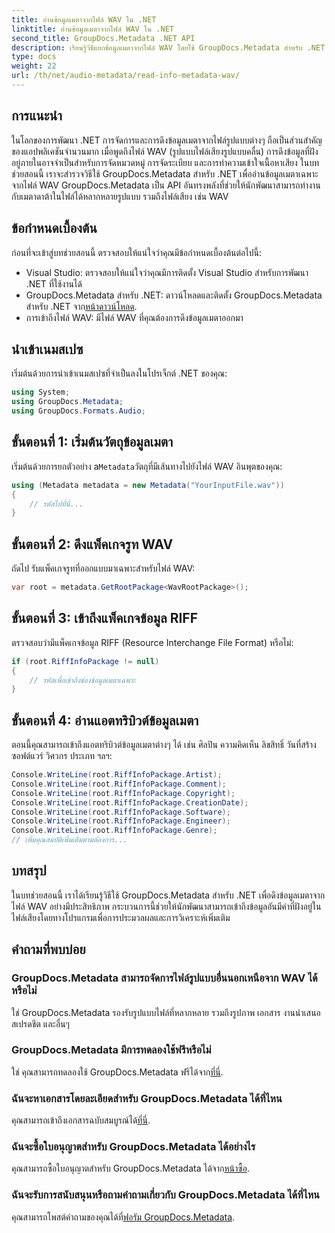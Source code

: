```yaml
---
title: อ่านข้อมูลเมตาจากไฟล์ WAV ใน .NET
linktitle: อ่านข้อมูลเมตาจากไฟล์ WAV ใน .NET
second_title: GroupDocs.Metadata .NET API
description: เรียนรู้วิธีแยกข้อมูลเมตาจากไฟล์ WAV โดยใช้ GroupDocs.Metadata สำหรับ .NET เจาะลึกบทช่วยสอนแบบทีละขั้นตอนนี้เพื่อใช้ประโยชน์จากข้อมูลเมตาสำหรับการจัดการไฟล์เสียง
type: docs
weight: 22
url: /th/net/audio-metadata/read-info-metadata-wav/
---
```

## การแนะนำ
ในโลกของการพัฒนา .NET การจัดการและการดึงข้อมูลเมตาจากไฟล์รูปแบบต่างๆ ถือเป็นส่วนสำคัญของแอปพลิเคชันจำนวนมาก เมื่อพูดถึงไฟล์ WAV (รูปแบบไฟล์เสียงรูปแบบคลื่น) การดึงข้อมูลที่ฝังอยู่ภายในอาจจำเป็นสำหรับการจัดหมวดหมู่ การจัดระเบียบ และการทำความเข้าใจเนื้อหาเสียง
ในบทช่วยสอนนี้ เราจะสำรวจวิธีใช้ GroupDocs.Metadata สำหรับ .NET เพื่ออ่านข้อมูลเมตาเฉพาะจากไฟล์ WAV GroupDocs.Metadata เป็น API อันทรงพลังที่ช่วยให้นักพัฒนาสามารถทำงานกับเมตาดาต้าในไฟล์ได้หลากหลายรูปแบบ รวมถึงไฟล์เสียง เช่น WAV
## ข้อกำหนดเบื้องต้น
ก่อนที่จะเข้าสู่บทช่วยสอนนี้ ตรวจสอบให้แน่ใจว่าคุณมีข้อกำหนดเบื้องต้นต่อไปนี้:
- Visual Studio: ตรวจสอบให้แน่ใจว่าคุณมีการติดตั้ง Visual Studio สำหรับการพัฒนา .NET ที่ใช้งานได้
-  GroupDocs.Metadata สำหรับ .NET: ดาวน์โหลดและติดตั้ง GroupDocs.Metadata สำหรับ .NET จาก[หน้าดาวน์โหลด](https://releases.groupdocs.com/metadata/net/).
- การเข้าถึงไฟล์ WAV: มีไฟล์ WAV ที่คุณต้องการดึงข้อมูลเมตาออกมา

## นำเข้าเนมสเปซ
เริ่มต้นด้วยการนำเข้าเนมสเปซที่จำเป็นลงในโปรเจ็กต์ .NET ของคุณ:
```csharp
using System;
using GroupDocs.Metadata;
using GroupDocs.Formats.Audio;
```
## ขั้นตอนที่ 1: เริ่มต้นวัตถุข้อมูลเมตา
 เริ่มต้นด้วยการยกตัวอย่าง a`Metadata`วัตถุที่มีเส้นทางไปยังไฟล์ WAV อินพุตของคุณ:
```csharp
using (Metadata metadata = new Metadata("YourInputFile.wav"))
{
    // รหัสไปที่นี่...
}
```
## ขั้นตอนที่ 2: ดึงแพ็คเกจรูท WAV
ถัดไป รับแพ็คเกจรูทที่ออกแบบมาเฉพาะสำหรับไฟล์ WAV:
```csharp
var root = metadata.GetRootPackage<WavRootPackage>();
```
## ขั้นตอนที่ 3: เข้าถึงแพ็คเกจข้อมูล RIFF
ตรวจสอบว่ามีแพ็คเกจข้อมูล RIFF (Resource Interchange File Format) หรือไม่:
```csharp
if (root.RiffInfoPackage != null)
{
    // รหัสเพื่อเข้าถึงช่องข้อมูลเมตาเฉพาะ
}
```
## ขั้นตอนที่ 4: อ่านแอตทริบิวต์ข้อมูลเมตา
ตอนนี้คุณสามารถเข้าถึงแอตทริบิวต์ข้อมูลเมตาต่างๆ ได้ เช่น ศิลปิน ความคิดเห็น ลิขสิทธิ์ วันที่สร้าง ซอฟต์แวร์ วิศวกร ประเภท ฯลฯ:
```csharp
Console.WriteLine(root.RiffInfoPackage.Artist);
Console.WriteLine(root.RiffInfoPackage.Comment);
Console.WriteLine(root.RiffInfoPackage.Copyright);
Console.WriteLine(root.RiffInfoPackage.CreationDate);
Console.WriteLine(root.RiffInfoPackage.Software);
Console.WriteLine(root.RiffInfoPackage.Engineer);
Console.WriteLine(root.RiffInfoPackage.Genre);
// เพิ่มคุณสมบัติเพิ่มเติมตามต้องการ...
```

## บทสรุป
ในบทช่วยสอนนี้ เราได้เรียนรู้วิธีใช้ GroupDocs.Metadata สำหรับ .NET เพื่อดึงข้อมูลเมตาจากไฟล์ WAV อย่างมีประสิทธิภาพ กระบวนการนี้ช่วยให้นักพัฒนาสามารถเข้าถึงข้อมูลอันมีค่าที่ฝังอยู่ในไฟล์เสียงโดยทางโปรแกรมเพื่อการประมวลผลและการวิเคราะห์เพิ่มเติม

## คำถามที่พบบ่อย
### GroupDocs.Metadata สามารถจัดการไฟล์รูปแบบอื่นนอกเหนือจาก WAV ได้หรือไม่
ใช่ GroupDocs.Metadata รองรับรูปแบบไฟล์ที่หลากหลาย รวมถึงรูปภาพ เอกสาร งานนำเสนอ สเปรดชีต และอื่นๆ
### GroupDocs.Metadata มีการทดลองใช้ฟรีหรือไม่
 ใช่ คุณสามารถทดลองใช้ GroupDocs.Metadata ฟรีได้จาก[ที่นี่](https://releases.groupdocs.com/).
### ฉันจะหาเอกสารโดยละเอียดสำหรับ GroupDocs.Metadata ได้ที่ไหน
 คุณสามารถเข้าถึงเอกสารฉบับสมบูรณ์ได้[ที่นี่](https://reference.groupdocs.com/metadata/net/).
### ฉันจะซื้อใบอนุญาตสำหรับ GroupDocs.Metadata ได้อย่างไร
 คุณสามารถซื้อใบอนุญาตสำหรับ GroupDocs.Metadata ได้จาก[หน้าซื้อ](https://purchase.groupdocs.com/buy).
### ฉันจะรับการสนับสนุนหรือถามคำถามเกี่ยวกับ GroupDocs.Metadata ได้ที่ไหน
 คุณสามารถโพสต์คำถามของคุณได้ที่[ฟอรัม GroupDocs.Metadata](https://forum.groupdocs.com/c/metadata/14).